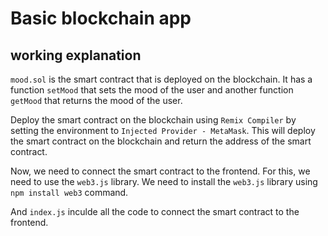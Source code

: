 # Basic blockchain app

## working explanation

`mood.sol` is the smart contract that is deployed on the blockchain. It has a function `setMood` that sets the mood of the user and another function `getMood` that returns the mood of the user.

Deploy the smart contract on the blockchain using `Remix Compiler` by setting the environment to `Injected Provider - MetaMask`. This will deploy the smart contract on the blockchain and return the address of the smart contract.

Now, we need to connect the smart contract to the frontend. For this, we need to use the `web3.js` library. We need to install the `web3.js` library using `npm install web3` command.

And `index.js` inculde all the code to connect the smart contract to the frontend.